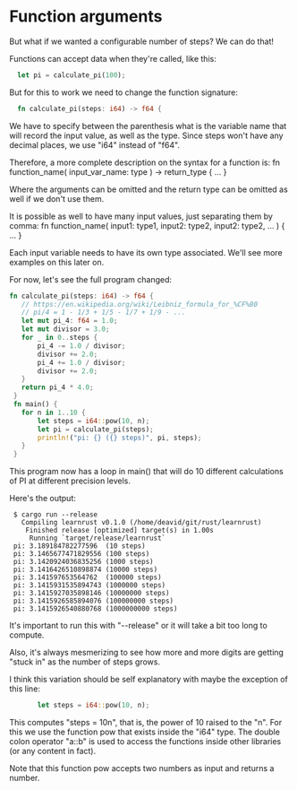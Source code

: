 # Function arguments


But what if we wanted a configurable number of steps? We can do that!

Functions can accept data when they're called, like this:

```rust
  let pi = calculate_pi(100);
```

But for this to work we need to change the function signature:

```rust
  fn calculate_pi(steps: i64) -> f64 {
```

We have to specify between the parenthesis what is the variable name that will record the input value, as well as the type. Since steps won't have any decimal places, we use "i64" instead of "f64".

Therefore, a more complete description on the syntax for a function is:
        fn function_name( input_var_name: type ) -> return_type { ... }

Where the arguments can be omitted and the return type can be omitted as well if we don't use them.

It is possible as well to have many input values, just separating them by comma:
        fn function_name( input1: type1, input2: type2, input2: type2, ... ) { ... }

Each input variable needs to have its own type associated. We'll see more examples on this later on.

For now, let's see the full program changed:

```rust
fn calculate_pi(steps: i64) -> f64 {
   // https://en.wikipedia.org/wiki/Leibniz_formula_for_%CF%80
   // pi/4 = 1 - 1/3 + 1/5 - 1/7 + 1/9 - ...
   let mut pi_4: f64 = 1.0;
   let mut divisor = 3.0;
   for _ in 0..steps {
       pi_4 -= 1.0 / divisor;
       divisor += 2.0;
       pi_4 += 1.0 / divisor;
       divisor += 2.0;
   }
   return pi_4 * 4.0;
 }
 fn main() {
   for n in 1..10 {
       let steps = i64::pow(10, n);
       let pi = calculate_pi(steps);
       println!("pi: {} ({} steps)", pi, steps);
   }
 }
```

This program now has a loop in main() that will do 10 different calculations of PI at different precision levels.

Here's the output:

```
 $ cargo run --release
   Compiling learnrust v0.1.0 (/home/deavid/git/rust/learnrust)
    Finished release [optimized] target(s) in 1.00s
     Running `target/release/learnrust`
 pi: 3.189184782277596  (10 steps)
 pi: 3.1465677471829556 (100 steps)
 pi: 3.1420924036835256 (1000 steps)
 pi: 3.1416426510898874 (10000 steps)
 pi: 3.141597653564762  (100000 steps)
 pi: 3.1415931535894743 (1000000 steps)
 pi: 3.1415927035898146 (10000000 steps)
 pi: 3.1415926585894076 (100000000 steps)
 pi: 3.1415926540880768 (1000000000 steps)
```

It's important to run this with "--release" or it will take a bit too long to compute.

Also, it's always mesmerizing to see how more and more digits are getting "stuck in" as the number of steps grows.

I think this variation should be self explanatory with maybe the exception of this line:

```rust
       let steps = i64::pow(10, n);
```

This computes "steps = 10n", that is, the power of 10 raised to the "n". For this we use the function pow that exists inside the "i64" type. The double colon operator "a::b" is used to access the functions inside other libraries (or any content in fact).

Note that this function pow accepts two numbers as input and returns a number.